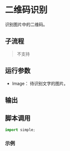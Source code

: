 # 二维码识别 
识别图片中的二维码。

## 子流程
> 不支持

## 运行参数

* Image： 待识别文字的图片。

## 输出 



## 脚本调用    

```python
import simple;


```

### 示例